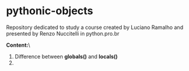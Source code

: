 # pythonic-objects
Repository dedicated to study a course created by Luciano Ramalho and presented by Renzo Nuccitelli in python.pro.br

**Content:**\
1. Difference between **globals()** and **locals()**
2. 
